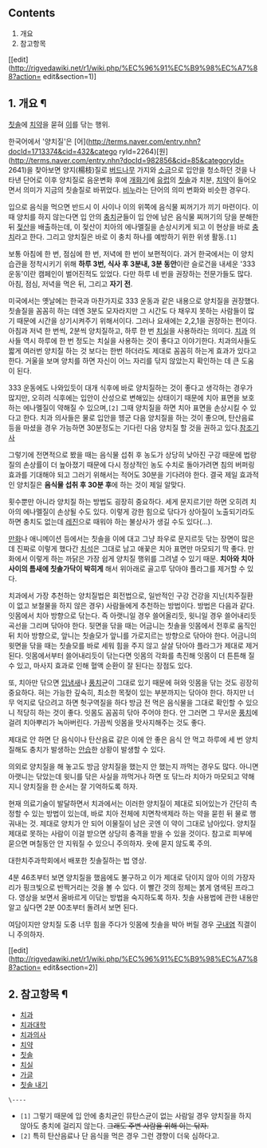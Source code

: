 ## Contents

    

1. 개요 
2. 참고항목 

[[edit](http://rigvedawiki.net/r1/wiki.php/%EC%96%91%EC%B9%98%EC%A7%88?action=
edit&section=1)]

## 1. 개요 ¶

[칫솔](%EC%B9%AB%EC%86%94.md)에 [치약](%EC%B9%98%EC%95%BD.md)을 묻혀
[이](%EC%9D%B4.md)를 닦는 행위.

  

한국어에서 '양치질'은 [어](http://terms.naver.com/entry.nhn?docId=1713374&cid=432&catego
ryId=2264)[원](http://terms.naver.com/entry.nhn?docId=982856&cid=85&categoryId=
2641)을 찾아보면 양지(楊枝)질로 [버드나무](%EB%B2%84%EB%93%9C%EB%82%98%EB%AC%B4.md) 가지와
[소금](%EC%86%8C%EA%B8%88.md)으로 입안을 청소하던 것을 나타낸 단어로 이후 양치질로 음운변화 후에
[개화기](%EA%B0%9C%ED%99%94%EA%B8%B0.md)에 [유럽](%EC%9C%A0%EB%9F%BD.md)의
[칫솔](%EC%B9%AB%EC%86%94.md)과 치분, [치약](%EC%B9%98%EC%95%BD.md)이 들어오면서 의미가
지금의 칫솔질로 바뀌었다. [비누](%EB%B9%84%EB%88%84.md)라는 단어의 의미 변화와 비슷한 경우다.

  

입으로 음식을 먹으면 반드시 이 사이나 이의 위쪽에 음식물 찌꺼기가 끼기 마련이다. 이때 양치를 하지 않는다면 입 안의
[충치](%EC%B6%A9%EC%B9%98.md)균들이 입 안에 남은 음식물 찌꺼기의 당을 분해한 뒤
[젖산](%EC%A0%96%EC%82%B0.md)을 배출하는데, 이 젖산이 치아의 에나멜질을 손상시키게 되고 이 현상을 바로
[충치](%EC%B6%A9%EC%B9%98.md)라고 한다. 그리고 양치질은 바로 이 충치 하나를 예방하기 위한 위생 활동.`[1]`

  

보통 아침에 한 번, 점심에 한 번, 저녁에 한 번이 보편적이다. 과거 한국에서는 이 양치 습관을 정착시키기 위해 **하루 3번, 식사 후
3분내, 3분 동안**이란 슬로건을 내세운 '333 운동'이란 캠페인이 벌어진적도 있었다. 다만 하루 네 번을 권장하는 전문가들도 많다.
아침, 점심, 저녁을 먹은 뒤, 그리고 **자기 전**.

  

미국에서는 옛날에는 한국과 마찬가지로 333 운동과 같은 내용으로 양치질을 권장했다. 칫솔질을 꼼꼼히 하는 데엔 3분도 모자라지만 그 시간도
다 채우지 못하는 사람들이 많기 때문에 시간을 상기시켜주기 위해서이다. 그러나 요새에는 2,2,1을 권장하는 편이다. 아침과 저녁 한 번씩,
2분씩 양치질하고, 하루 한 번 [치실](%EC%B9%98%EC%8B%A4.md)을 사용하라는 의미다.
[치과](%EC%B9%98%EA%B3%BC.md) 의사들 역시 하루에 한 번 정도는 치실을 사용하는 것이 좋다고 이야기한다.
치과의사들도 짧게 여러번 양치질 하는 것 보다는 한번 하더라도 제대로 꼼꼼히 하는게 효과가 있다고 한다. 거울을 보며 양치를 하면 자신이
어느 자리를 닦지 않았는지 확인하는 데 큰 도움이 된다.

  

333 운동에도 나와있듯이 대개 식후에 바로 양치질하는 것이 좋다고 생각하는 경우가 많지만, 오히려 식후에는 입안이 산성으로 변해있는
상태이기 때문에 치아 표면을 보호하는 에나멜질이 약해질 수 있으며,`[2]` 그때 양치질을 하면 치아 표면을 손상시킬 수 있다고 한다. 치과
의사들은 물로 입안을 헹군 다음 양치질을 하는 것이 좋으며, 탄산음료 등을 마셨을 경우 가능하면 30분정도는 기다린 다음 양치질 할 것을
권하고 있다.[참조기사](http://www.tvreport.co.kr/?c=news&m=newsview&idx=534889)

  

그렇기에 전면적으로 봤을 때는 음식물 섭취 후 농도가 상당히 낮아진 구강 때문에 법랑질의 손상률이 더 높아졌기 때문에 다시 정상적인 농도
수치로 돌아가려면 침의 버퍼링 효과를 기대해야 되고 그러기 위해서는 적어도 30분을 기다려야 한다. 결국 제일 효과적인 양치질은 **음식물
섭취 후 30분 후**에 하는 것이 제일 알맞다.

  

횟수뿐만 아니라 양치질 하는 방법도 굉장히 중요하다. 세게 문지르기만 하면 오히려 치아의 에나멜질이 손상될 수도 있다. 이렇게 강한 힘으로
닦다가 상아질이 노출되기라도 하면 충치도 없는데 [레진](%EB%A0%88%EC%A7%84.md)으로 때워야 하는 불상사가 생길 수도
있다(...).

  

[만화](%EB%A7%8C%ED%99%94.md)나 애니메이션 등에서는 칫솔을 이에 대고 그냥 좌우로 문지르듯 닦는 장면이 많은데
진짜로 이렇게 했다간 [치석](%EC%B9%98%EC%84%9D.md)은 그대로 남고 애꿎은 치아 표면만 마모되기 딱 좋다. 만화에서
이렇게 하는 까닭은 가장 쉽게 양치질 행위를 그려낼 수 있기 때문. **치아와 치아 사이의 틈새에 칫솔가닥이 박히게** 해서 위아래로 골고루
닦아야 플라그를 제거할 수 있다.

  

치과에서 가장 추천하는 양치질법은 회전법으로, 일반적인 구강 건강을 지닌(치주질환이 없고 보철물을 하지 않은 경우) 사람들에게 추천하는
방법이다. 방법은 다음과 같다. 잇몸에서 치아 방향으로 닦는다. 즉 아랫니일 경우 쓸어올리듯, 윗니일 경우 쓸어내리듯 곡선을 그리며 닦아야
한다. 뒷면을 닦을 때는 어금니는 칫솔을 잇몸에서 전후로 움직인 뒤 치아 방향으로, 앞니는 칫솔모가 앞니를 가로지르는 방향으로 닦아야 한다.
어금니의 윗면을 닦을 때는 칫솔모를 바로 세워 힘을 주지 않고 살살 닦아야 플라그가 제대로 제거된다. 잇몸에서부터 쓸어내리듯이 닦는다면
잇몸의 각화를 촉진해 잇몸이 더 튼튼해 질 수 있고, 마사지 효과로 인해 혈액 순환이 잘 된다는 장점도 있다.

  

또, 치아만 닦으면 [입냄새](%EC%9E%85%EB%83%84%EC%83%88.md)나
[풍치](%ED%92%8D%EC%B9%98.md)균이 그대로 있기 때문에 혀와 잇몸을 닦는 것도 굉장히 중요하다. 혀는 가능한 깊숙히,
최소한 목젖이 있는 부분까지는 닦아야 한다. 하지만 너무 억지로 닦으려고 하면 헛구역질을 하다 방금 전 먹은 음식물을 그대로 확인할 수
있으니 적당히 하는 것이 좋다. 잇몸도 꼼꼼히 닦아 주어야 한다. 안 그러면 그 무서운
[풍치](%ED%92%8D%EC%B9%98.md)에 걸려 치아뿌리가 녹아버린다. 가끔씩 잇몸을 맛사지해주는 것도 좋다.

  

제대로 안 하면 단 음식이나 탄산음료 같은 이에 안 좋은 음식 안 먹고 하루에 세 번 양치질해도 충치가 발생하는
[안습](%EC%95%88%EC%8A%B5.md)한 상황이 발생할 수 있다.

  

의외로 양치질을 해 놓고도 방금 양치질을 했는지 안 했는지 까먹는 경우도 많다. 아니면 아랫니는 닦았는데 윗니를 닦은 사실을 까먹거나 하면
또 닦느라 치아가 마모되고 약해지니 양치질을 한 순서는 잘 기억하도록 하자.

  

현재 의료기술이 발달하면서 치과에서는 이러한 양치질이 제대로 되어있는가 간단히 측정할 수 있는 방법이 있는데, 바로 치아 전체에 치면착색제라
하는 약을 묻힌 뒤 물로 행궈내는 것. 제대로 양치가 안 되어 이물질이 남은 곳엔 이 약이 그대로 남아있다. 양치질 제대로 못하는 사람이
이걸 받으면 상당히 충격을 받을 수 있을 것이다. 참고로 피부에 묻으면 며칠동안 안 지워질 수 있으니 주의하자. 옷에 묻지 않도록 주의.

  
  

  

대한치주과학회에서 배포한 칫솔질하는 법 영상.

  

4분 46초부터 보면 양치질을 했음에도 불구하고 이가 제대로 닦이지 않아 이의 가장자리가 핑크빛으로 반짝거리는 것을 볼 수 있다. 이 빨간
것의 정체는 붉게 염색된 프라그다. 영상을 보면서 올바르게 이닦는 방법을 숙지하도록 하자. 칫솔 사용법에 관한 내용만 알고 싶다면 2분
00초부터 돌려서 보면 된다.

  

여담이지만 양치질 도중 너무 힘을 주다가 잇몸에 칫솔을 박아 버릴 경우
[구내염](%EA%B5%AC%EB%82%B4%EC%97%BC.md) 직결이니 주의하자.

  

[[edit](http://rigvedawiki.net/r1/wiki.php/%EC%96%91%EC%B9%98%EC%A7%88?action=
edit&section=2)]

## 2. 참고항목 ¶

  * [치과](%EC%B9%98%EA%B3%BC.md)
  * [치과대학](%EC%B9%98%EA%B3%BC%EB%8C%80%ED%95%99.md)
  * [치과의사](%EC%B9%98%EA%B3%BC%EC%9D%98%EC%82%AC.md)
  * [치약](%EC%B9%98%EC%95%BD.md)
  * [칫솔](%EC%B9%AB%EC%86%94.md)
  * [치실](%EC%B9%98%EC%8B%A4.md)
  * [가글](%EA%B0%80%EA%B8%80.md)
  * [칫솔 내기](%EC%B9%AB%EC%86%94%20%EB%82%B4%EA%B8%B0.md)

`\----`

  * `[1]` 그렇기 때문에 입 안에 충치균인 뮤탄스균이 없는 사람일 경우 양치질을 하지 않아도 충치에 걸리지 않는다. <del>그래도 주변 사람을 위해 이는 닦자.</del>
  * `[2]` 특히 탄산음료나 단 음식을 먹은 경우 그런 경향이 더욱 심하다고.

